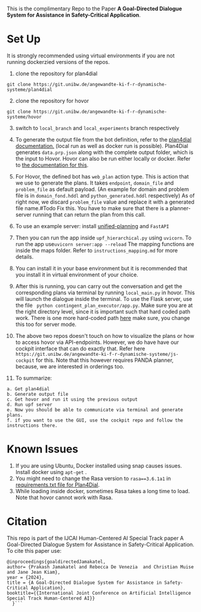 

This is the complimentary Repo to the Paper **A Goal-Directed Dialogue System for Assistance in Safety-Critical Application**. 


# Set Up

It is strongly recommended using virtual environments if you are not running dockerzied versions of the repos. 

1. clone the repository for plan4dial 

`git clone https://git.unibw.de/angewandte-ki-f-r-dynamische-systeme/plan4dial` 


2. clone the repository for hovor

 `git clone https://git.unibw.de/angewandte-ki-f-r-dynamische-systeme/hovor ` 

3. switch to `local_branch` and `local_experiments` branch respectively 

4. To generate the output file from the bot definition, refer to the [plan4dial documentation.](https://git.unibw.de/angewandte-ki-f-r-dynamische-systeme/plan4dial/-/blob/local_branch/README.md?ref_type=heads) (local run as well as docker run is possible). Plan4Dial generates `data.prp.json` along with the complete output folder,  which is the input to Hovor. Hovor can also be run either locally or docker. Refer to [the documentation for this](https://git.unibw.de/angewandte-ki-f-r-dynamische-systeme/hovor/-/blob/local_experiments/README.md?ref_type=heads). 

5. For Hovor, the defined bot has `web_plan` action type. This is action that we use to generate the plans. It takes `endpoint`, `domain_file` and `problem_file` as default payload. (An example for domain and problem file is in `domain_fond.hddl` and `python_generated.hddl` respectively)  As of right now, we discard `problem_file` value and replace it with a generated file name.#Todo Fix this.  You have to make sure that there is a planner-server running that can return the plan from this call. 

6.  To use an example server: install [unified-planning](https://unified-planning.readthedocs.io/en/latest/) and `FastAPI`
7. Then you can run the app inside `upf_hierarchical.py` using `uvicorn`. To run the app use`uvicorn server:app --reload` The mapping functions are inside the maps folder. Refer to `instructions_mapping.md` for more details. 
8. You can install it in your base environment but it is recommended that you install it in virtual environment of your choice. 
9. After this is running, you can carry out the conversation and get the corresponding plans via terminal by running `local_main.py` in hovor. This will launch the dialogue inside the terminal. To use the Flask server, use the file ` python contingent_plan_executor/app.py`. Make sure you are at the right directory level, since it is important such that hard coded path work. There is one more hard-coded path [here](https://git.unibw.de/angewandte-ki-f-r-dynamische-systeme/hovor/-/blob/local_experiments/contingent_plan_executor/hovor/__init__.py?ref_type=heads#L40) make sure, you change this too for server mode. 
10. The above two repos doesn't touch on how to visualize the plans or how to access hovor via API-endpoints. However, we do have have our cockpit interface that can do exactly that. 
 Refer here `https://git.unibw.de/angewandte-ki-f-r-dynamische-systeme/js-cockpit` for this. Note that this however requires PANDA planner, because, we are interested in orderings too.

 11. To summarize: 
    
    a. Get plan4dial
    b. Generate output file
    c. Get hovor and run it using the previous output
    d. Run upf server 
    e. Now you should be able to communicate via terminal and generate plans. 
    f. if you want to use the GUI, use the cockpit repo and follow the instructions there. 

# Known Issues

1. If you are using Ubuntu, Docker installed using snap causes issues. Install docker using `apt-get` .
2. You might need to change the Rasa version to `rasa==3.6.1a1` in [requirements.txt file for Plan4Dial](https://git.unibw.de/angewandte-ki-f-r-dynamische-systeme/plan4dial/-/blob/local_branch/requirements.txt?ref_type=heads#L3).
3. While loading inside docker, sometimes Rasa takes a long time to load. Note that hovor cannot work with Rasa. 


# Citation 

This repo is part of the IJCAI Human-Centered AI Special Track paper A Goal-Directed Dialogue System for Assistance in Safety-Critical Application. 
To cite this paper use: 


```
@inproceedings{goaldirectedJamakatel,
author= {Prakash Jamakatel and Rebecca De Venezia  and Christian Muise and Jane Jean Kiam},
year = {2024},
title = {A Goal-Directed Dialogue System for Assistance in Safety-Critical Application},
booktitle={{International Joint Conference on Artificial Intelligence Special Track Human-Centered AI}} 
  }```